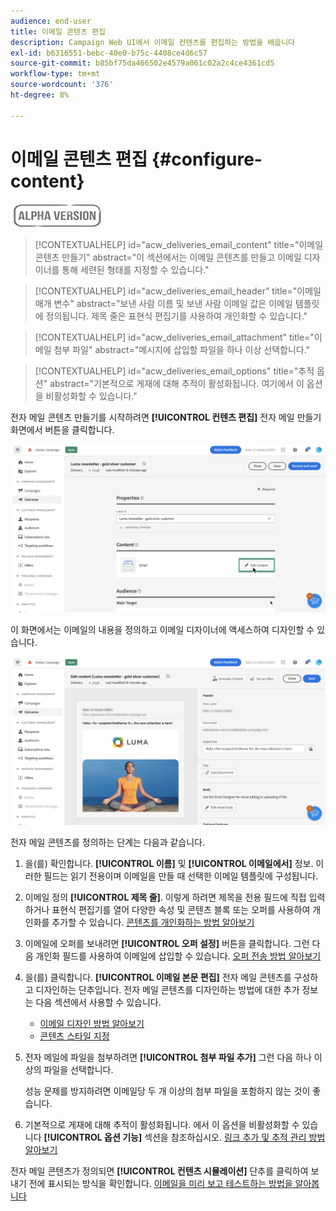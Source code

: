 ```yaml
---
audience: end-user
title: 이메일 콘텐츠 편집
description: Campaign Web UI에서 이메일 컨텐츠를 편집하는 방법을 배웁니다
exl-id: b6316551-bebc-40e0-b75c-4408ce4d6c57
source-git-commit: b85bf75da466502e4579a061c02a2c4ce4361cd5
workflow-type: tm+mt
source-wordcount: '376'
ht-degree: 8%

---
```


# 이메일 콘텐츠 편집 {#configure-content}

![](../assets/do-not-localize/badge.png)

>[!CONTEXTUALHELP]
>id="acw_deliveries_email_content"
>title="이메일 콘텐츠 만들기"
>abstract="이 섹션에서는 이메일 콘텐츠를 만들고 이메일 디자이너를 통해 세련된 형태를 지정할 수 있습니다."

>[!CONTEXTUALHELP]
>id="acw_deliveries_email_header"
>title="이메일 매개 변수"
>abstract="보낸 사람 이름 및 보낸 사람 이메일 값은 이메일 템플릿에 정의됩니다. 제목 줄은 표현식 편집기를 사용하여 개인화할 수 있습니다."

>[!CONTEXTUALHELP]
>id="acw_deliveries_email_attachment"
>title="이메일 첨부 파일"
>abstract="메시지에 삽입할 파일을 하나 이상 선택합니다."

>[!CONTEXTUALHELP]
>id="acw_deliveries_email_options"
>title="추적 옵션"
>abstract="기본적으로 게재에 대해 추적이 활성화됩니다. 여기에서 이 옵션을 비활성화할 수 있습니다."

전자 메일 콘텐츠 만들기를 시작하려면 **[!UICONTROL 컨텐츠 편집]** 전자 메일 만들기 화면에서 버튼을 클릭합니다.

![](assets/edit-content.png)

이 화면에서는 이메일의 내용을 정의하고 이메일 디자이너에 액세스하여 디자인할 수 있습니다.

![](assets/content-dashboard.png)

전자 메일 콘텐츠를 정의하는 단계는 다음과 같습니다.

1. 을(를) 확인합니다. **[!UICONTROL 이름]** 및 **[!UICONTROL 이메일에서]** 정보. 이러한 필드는 읽기 전용이며 이메일을 만들 때 선택한 이메일 템플릿에 구성됩니다.

1. 이메일 정의 **[!UICONTROL 제목 줄]**. 이렇게 하려면 제목을 전용 필드에 직접 입력하거나 표현식 편집기를 열어 다양한 속성 및 콘텐츠 블록 또는 오퍼를 사용하여 개인화를 추가할 수 있습니다. [콘텐츠를 개인화하는 방법 알아보기](../personalization/personalize.md)

1. 이메일에 오퍼를 보내려면 **[!UICONTROL 오퍼 설정]** 버튼을 클릭합니다. 그런 다음 개인화 필드를 사용하여 이메일에 삽입할 수 있습니다. [오퍼 전송 방법 알아보기](offers.md)

1. 을(를) 클릭합니다. **[!UICONTROL 이메일 본문 편집]** 전자 메일 콘텐츠를 구성하고 디자인하는 단추입니다. 전자 메일 콘텐츠를 디자인하는 방법에 대한 추가 정보는 다음 섹션에서 사용할 수 있습니다.

   * [이메일 디자인 방법 알아보기](create-email-content.md)
   * [콘텐츠 스타일 지정](get-started-email-style.md)

1. 전자 메일에 파일을 첨부하려면 **[!UICONTROL 첨부 파일 추가]** 그런 다음 하나 이상의 파일을 선택합니다.

   성능 문제를 방지하려면 이메일당 두 개 이상의 첨부 파일을 포함하지 않는 것이 좋습니다.

   <!--limitation on size + number of files?-->

1. 기본적으로 게재에 대해 추적이 활성화됩니다. 에서 이 옵션을 비활성화할 수 있습니다 **[!UICONTROL 옵션 기능]** 섹션을 참조하십시오. [링크 추가 및 추적 관리 방법 알아보기](message-tracking.md)

전자 메일 콘텐츠가 정의되면 **[!UICONTROL 컨텐츠 시뮬레이션]** 단추를 클릭하여 보내기 전에 표시되는 방식을 확인합니다. [이메일을 미리 보고 테스트하는 방법을 알아봅니다](../preview-test/preview-test.md)

